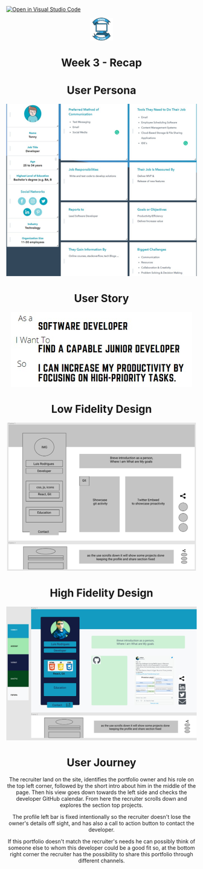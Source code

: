 [![Open in Visual Studio Code](https://classroom.github.com/assets/open-in-vscode-f059dc9a6f8d3a56e377f745f24479a46679e63a5d9fe6f495e02850cd0d8118.svg)](https://classroom.github.com/online_ide?assignment_repo_id=6517182&assignment_repo_type=AssignmentRepo)

<div align="center">
    <img alt="School of Code" src="./images/soc-logo.png" width="60" />
</div>
<h1 align="center">
  Week 3 - Recap
</h1>

<h1 align="center">
User Persona</h1>
<div align="center">
    <img alt="user Story" src="./images/user-persona.jpg" width="" />
</div>

<h1 align="center">
User Story</h1>
<div align="center">
    <img alt="user Story" src="./images/user-story.jpg" width="" />
</div>

<h1 align="center">
Low Fidelity Design</h1>
<div align="center">
    <img alt="low fidelity design" src="./images/low-fidelity.jpg" width="500" />
</div>

<h1 align="center">
High Fidelity Design</h1>
<div align="center">
    <img alt="high fidelity design" src="./images/high-fidelity.jpg" width="" />
</div>

<h1 align="center">
User Journey</h1>
<div align="center">

The recruiter land on the site, identifies the portfolio owner and his role on the top left corner, followed by the short intro about him in the middle of the page. Then his view goes down towards the left side and checks the developer GitHub calendar. From here the recruiter scrolls down and explores the section top projects.

The profile left bar is fixed intentionally so the recruiter doesn't lose the owner's details off sight, and has also a call to action button to contact the developer.

If this portfolio doesn't match the recruiter's needs he can possibly think of someone else to whom this developer could be a good fit so, at the bottom right corner the recruiter has the possibility to share this portfolio through different channels.
</div>


